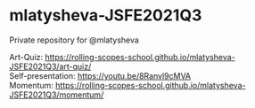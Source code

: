 # mlatysheva-JSFE2021Q3
Private repository for @mlatysheva

Art-Quiz: https://rolling-scopes-school.github.io/mlatysheva-JSFE2021Q3/art-quiz/
<br>
Self-presentation: https://youtu.be/8Ranvl9cMVA
<br>
Momentum: https://rolling-scopes-school.github.io/mlatysheva-JSFE2021Q3/momentum/
